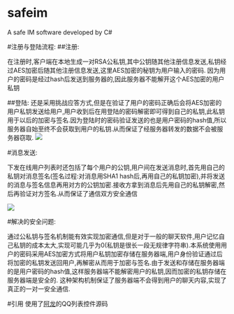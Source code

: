 safeim
======

A safe IM software developed by C#

#注册与登陆流程:
##注册:

在注册时,客户端在本地生成一对RSA公私钥,其中公钥随其他注册信息发送,私钥经过AES加密后随其他注册信息发送,这里AES加密的秘钥为用户输入的密码.
因为用户的密码是经过hash后发送到服务器的,因此服务器不能解开这个AES加密的用户私钥

##登陆:
还是采用挑战应答方式,但是在验证了用户的密码正确后会将AES加密的用户私钥发送给用户,用户收到后在用登陆的密码解密即可得到自己的私钥,此私钥用于以后的加密与签名.因为登陆时的密码验证发送的也是用户密码的hash值,所以服务器自始至终不会获取到用户的私钥.从而保证了经服务器转发的数据不会被服务器窃取.
![](http://jasine.u.qiniudn.com/safeim%2F%E6%B3%A8%E5%86%8C%E4%B8%8E%E7%99%BB%E9%99%86.png)

#消息发送:

下发在线用户列表时还包括了每个用户的公钥,用户间在发送消息时,首先用自己的私钥对消息签名(签名过程:对消息用SHA1 hash后,再用自己的私钥加密),并将发送的消息与签名信息再用对方的公钥加密.接收方拿到消息后先用自己的私钥解密,然后再验证对方签名.从而保证了通信双方安全通信

![](http://jasine.u.qiniudn.com/safeim%2F%E6%B6%88%E6%81%AF%E5%8F%91%E9%80%81.png)

#解决的安全问题:

通过公私钥与签名机制能有效实现加密通信,但是对于一般的聊天软件,用户记忆自己私钥的成本太大,实现可能几乎为0(私钥是很长一段无规律字符串).本系统使用用户的密码采用AES加密方式将用户私钥加密存储在服务器端,用户身份验证通过后将加密的私钥发送回用户,再解密从而用于加密与签名.由于发送和存储在服务器端的是用户密码的hash值,这样服务器端不能解密用户的私钥,因而加密的私钥存储在服务器端是安全的. 这种架构机制保证了服务器端不会得到用户的聊天内容,实现了真正的一对一安全通信.

#引用
使用了[阿龙](http://www.8timer.com/Software-Source-Code/2011/03/13/QQListBox.html)的QQ列表控件源码

